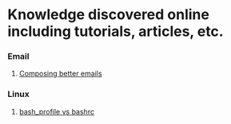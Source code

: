 # Knowledge discovered online including tutorials, articles, etc.

### Email
 1. [Composing better emails](https://iridakos.com/how-to/2019/06/26/composing-better-emails.html)
 
 
### Linux
 1. [bash_profile vs bashrc](http://www.joshstaiger.org/archives/2005/07/bash_profile_vs.html)

